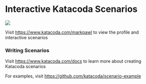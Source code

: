 # Interactive Katacoda Scenarios

[![](http://shields.katacoda.com/katacoda/markpawl/count.svg)](https://www.katacoda.com/markpawl "Get your profile on Katacoda.com")

Visit https://www.katacoda.com/markpawl to view the profile and interactive scenarios

### Writing Scenarios
Visit https://www.katacoda.com/docs to learn more about creating Katacoda scenarios

For examples, visit https://github.com/katacoda/scenario-example
